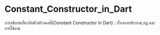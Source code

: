 # Constant_Constructor_in_Dart
การอธิบายเกี่ยวกับตัวสร้างคงที่(Constant Constructor in Dart) : เรื่องการประกาศ,กฎ และ การใช้งาน
